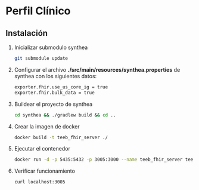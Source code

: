 # Perfil Clínico

## Instalación 

1. Inicializar submodulo synthea

    ```bash
    git submodule update
    ```

2. Configurar el archivo **./src/main/resources/synthea.properties** de synthea con los siguientes datos:

    ```bash
    exporter.fhir.use_us_core_ig = true 
    exporter.fhir.bulk_data = true
    ```

3. Buildear el proyecto de synthea

    ```bash
    cd synthea && ./gradlew build && cd ..
    ```

4. Crear la imagen de docker

    ```bash
    docker build -t teeb_fhir_server ./
    ```

5. Ejecutar el contenedor

    ```bash
    docker run -d -p 5435:5432 -p 3005:3000 --name teeb_fhir_server teeb_fhir_server
    ```

6. Verificar funcionamiento

    ```
    curl localhost:3005
    ```
